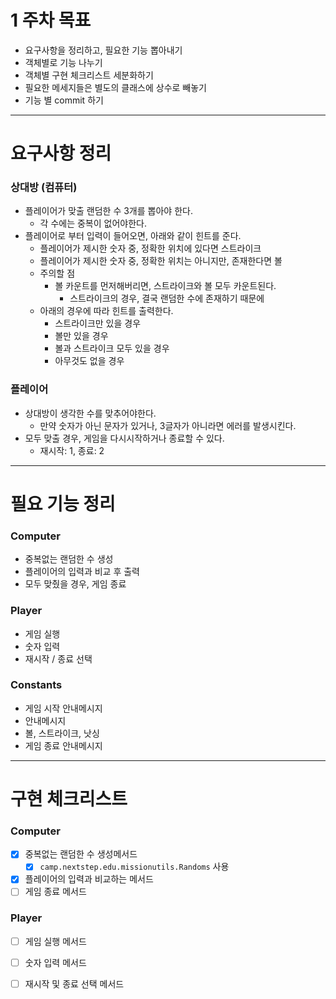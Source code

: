 # 1 주차 목표
- 요구사항을 정리하고, 필요한 기능 뽑아내기
- 객체별로 기능 나누기
- 객체별 구현 체크리스트 세분화하기
- 필요한 메세지들은 별도의 클래스에 상수로 빼놓기
- 기능 별 commit 하기
---

# 요구사항 정리

### 상대방 (컴퓨터)
- 플레이어가 맞출 랜덤한 수 3개를 뽑아야 한다.
    - 각 수에는 중복이 없어야한다.
- 플레이어로 부터 입력이 들어오면, 아래와 같이 힌트를 준다.
    - 플레이어가 제시한 숫자 중, 정확한 위치에 있다면 스트라이크
    - 플레이어가 제시한 숫자 중, 정확한 위치는 아니지만, 존재한다면 볼
    - 주의할 점
        - 볼 카운트를 먼저해버리면, 스트라이크와 볼 모두 카운트된다.
            - 스트라이크의 경우, 결국 랜덤한 수에 존재하기 때문에
    - 아래의 경우에 따라 힌트를 출력한다.
        - 스트라이크만 있을 경우
        - 볼만 있을 경우
        - 볼과 스트라이크 모두 있을 경우
        - 아무것도 없을 경우

### 플레이어
- 상대방이 생각한 수를 맞추어야한다.
    - 만약 숫자가 아닌 문자가 있거나, 3글자가 아니라면 에러를 발생시킨다.
- 모두 맞출 경우, 게임을 다시시작하거나 종료할 수 있다.
    - 재시작: 1, 종료: 2
---

# 필요 기능 정리

### Computer
- 중복없는 랜덤한 수 생성
- 플레이어의 입력과 비교 후 출력
- 모두 맞췄을 경우, 게임 종료

### Player
- 게임 실행
- 숫자 입력
- 재시작 / 종료 선택

### Constants
- 게임 시작 안내메시지
- 안내메시지
- 볼, 스트라이크, 낫싱
- 게임 종료 안내메시지

---

# 구현 체크리스트

### Computer
- [X] 중복없는 랜덤한 수 생성메서드
    - [X] `camp.nextstep.edu.missionutils.Randoms` 사용
- [X] 플레이어의 입력과 비교하는 메서드
- [ ] 게임 종료 메서드

### Player
- [ ] 게임 실행 메서드
- [ ] 숫자 입력 메서드
- [ ] 재시작 및 종료 선택 메서드

